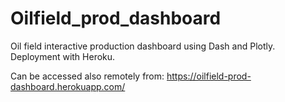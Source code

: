 # Oilfield_prod_dashboard
Oil field interactive production dashboard using Dash and Plotly. Deployment with Heroku.

Can be accessed also remotely from: https://oilfield-prod-dashboard.herokuapp.com/
